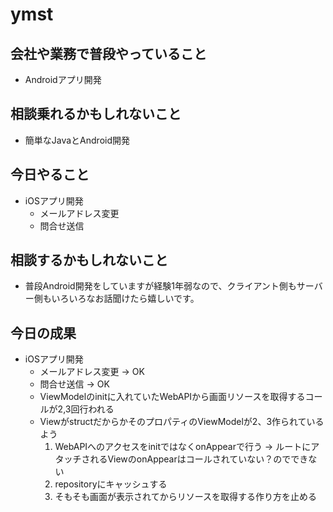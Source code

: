 # ymst


## 会社や業務で普段やっていること

- Androidアプリ開発

## 相談乗れるかもしれないこと

- 簡単なJavaとAndroid開発

## 今日やること

- iOSアプリ開発
    - メールアドレス変更
    - 問合せ送信

## 相談するかもしれないこと

- 普段Android開発をしていますが経験1年弱なので、クライアント側もサーバー側もいろいろなお話聞けたら嬉しいです。

## 今日の成果
- iOSアプリ開発
    - メールアドレス変更 -> OK
    - 問合せ送信 -> OK
    - ViewModelのinitに入れていたWebAPIから画面リソースを取得するコールが2,3回行われる
     - ViewがstructだからかそのプロパティのViewModelが2、3作られているよう
        1. WebAPIへのアクセスをinitではなくonAppearで行う -> ルートにアタッチされるViewのonAppearはコールされていない？のでできない
        2. repositoryにキャッシュする
        3. そもそも画面が表示されてからリソースを取得する作り方を止める